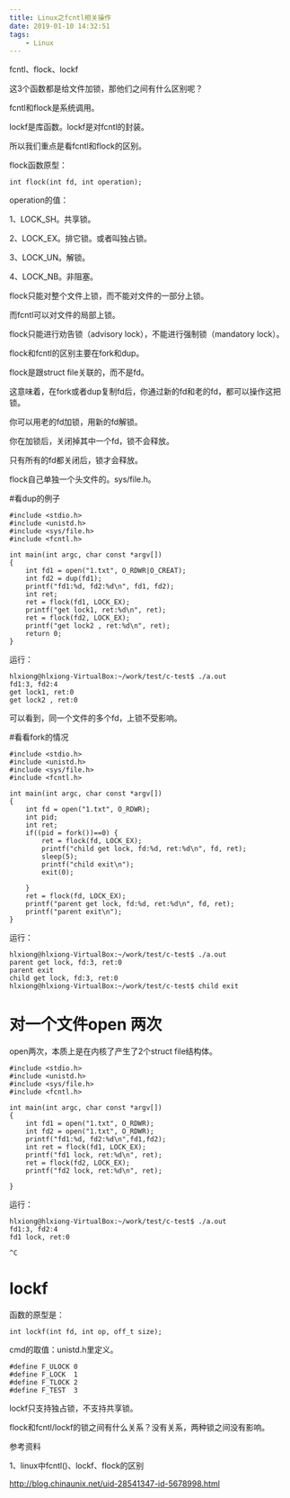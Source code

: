 ```yaml
---
title: Linux之fcntl相关操作
date: 2019-01-10 14:32:51
tags:
	- Linux
---
```




fcntl、flock、lockf

这3个函数都是给文件加锁，那他们之间有什么区别呢？

fcntl和flock是系统调用。

lockf是库函数。lockf是对fcntl的封装。

所以我们重点是看fcntl和flock的区别。



flock函数原型：

```
int flock(int fd, int operation);
```

operation的值：

1、LOCK_SH。共享锁。

2、LOCK_EX。排它锁。或者叫独占锁。

3、LOCK_UN。解锁。

4、LOCK_NB。非阻塞。

flock只能对整个文件上锁，而不能对文件的一部分上锁。

而fcntl可以对文件的局部上锁。

flock只能进行劝告锁（advisory lock），不能进行强制锁（mandatory lock）。

flock和fcntl的区别主要在fork和dup。



flock是跟struct file关联的，而不是fd。

这意味着，在fork或者dup复制fd后，你通过新的fd和老的fd，都可以操作这把锁。

你可以用老的fd加锁，用新的fd解锁。

你在加锁后，关闭掉其中一个fd，锁不会释放。

只有所有的fd都关闭后，锁才会释放。

flock自己单独一个头文件的。sys/file.h。

#看dup的例子

```
#include <stdio.h>
#include <unistd.h>
#include <sys/file.h>
#include <fcntl.h>

int main(int argc, char const *argv[])
{
    int fd1 = open("1.txt", O_RDWR|O_CREAT);
    int fd2 = dup(fd1);
    printf("fd1:%d, fd2:%d\n", fd1, fd2);
    int ret;
    ret = flock(fd1, LOCK_EX);
    printf("get lock1, ret:%d\n", ret);
    ret = flock(fd2, LOCK_EX);
    printf("get lock2 , ret:%d\n", ret);
    return 0;
}
```

运行：

```
hlxiong@hlxiong-VirtualBox:~/work/test/c-test$ ./a.out 
fd1:3, fd2:4
get lock1, ret:0
get lock2 , ret:0
```

可以看到，同一个文件的多个fd，上锁不受影响。

#看看fork的情况

```
#include <stdio.h>
#include <unistd.h>
#include <sys/file.h>
#include <fcntl.h>

int main(int argc, char const *argv[])
{
    int fd = open("1.txt", O_RDWR);
    int pid;
    int ret;
    if((pid = fork())==0) {
        ret = flock(fd, LOCK_EX);
        printf("child get lock, fd:%d, ret:%d\n", fd, ret);
        sleep(5);
        printf("child exit\n");
        exit(0);

    }
    ret = flock(fd, LOCK_EX);
    printf("parent get lock, fd:%d, ret:%d\n", fd, ret);
    printf("parent exit\n");
}
```

运行：

```
hlxiong@hlxiong-VirtualBox:~/work/test/c-test$ ./a.out 
parent get lock, fd:3, ret:0
parent exit
child get lock, fd:3, ret:0
hlxiong@hlxiong-VirtualBox:~/work/test/c-test$ child exit
```

# 对一个文件open 两次

open两次，本质上是在内核了产生了2个struct file结构体。

```
#include <stdio.h>
#include <unistd.h>
#include <sys/file.h>
#include <fcntl.h>

int main(int argc, char const *argv[])
{
    int fd1 = open("1.txt", O_RDWR);
    int fd2 = open("1.txt", O_RDWR);
    printf("fd1:%d, fd2:%d\n",fd1,fd2);
    int ret = flock(fd1, LOCK_EX);
    printf("fd1 lock, ret:%d\n", ret);
    ret = flock(fd2, LOCK_EX);
    printf("fd2 lock, ret:%d\n", ret);

}
```

运行：

```
hlxiong@hlxiong-VirtualBox:~/work/test/c-test$ ./a.out 
fd1:3, fd2:4
fd1 lock, ret:0

^C
```



# lockf

函数的原型是：

```
int lockf(int fd, int op, off_t size);
```

cmd的取值：unistd.h里定义。

```
#define F_ULOCK 0
#define F_LOCK  1
#define F_TLOCK 2
#define F_TEST  3
```

lockf只支持独占锁，不支持共享锁。



flock和fcntl/lockf的锁之间有什么关系？没有关系，两种锁之间没有影响。





参考资料

1、linux中fcntl()、lockf、flock的区别

http://blog.chinaunix.net/uid-28541347-id-5678998.html